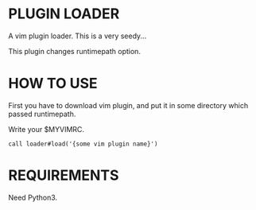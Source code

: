 # PLUGIN LOADER

 A vim plugin loader. This is a very seedy...

 This plugin changes runtimepath option.

# HOW TO USE

 First you have to download vim plugin, and put it in some directory which passed runtimepath.

 Write your $MYVIMRC.

```
call loader#load('{some vim plugin name}')
```
# REQUIREMENTS

 Need Python3.
